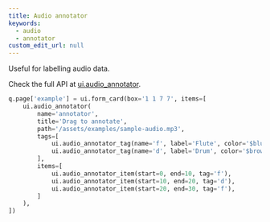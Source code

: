 ```yaml
---
title: Audio annotator
keywords:
  - audio
  - annotator
custom_edit_url: null
---
```


Useful for labelling audio data.

Check the full API at [ui.audio_annotator](/docs/api/ui#audio_annotator).

```py sleep 2
q.page['example'] = ui.form_card(box='1 1 7 7', items=[
    ui.audio_annotator(
        name='annotator',
        title='Drag to annotate',
        path='/assets/examples/sample-audio.mp3',
        tags=[
            ui.audio_annotator_tag(name='f', label='Flute', color='$blue'),
            ui.audio_annotator_tag(name='d', label='Drum', color='$brown'),
        ],
        items=[
            ui.audio_annotator_item(start=0, end=10, tag='f'),
            ui.audio_annotator_item(start=10, end=20, tag='d'),
            ui.audio_annotator_item(start=20, end=30, tag='f'),
        ]
    ),
])
```
